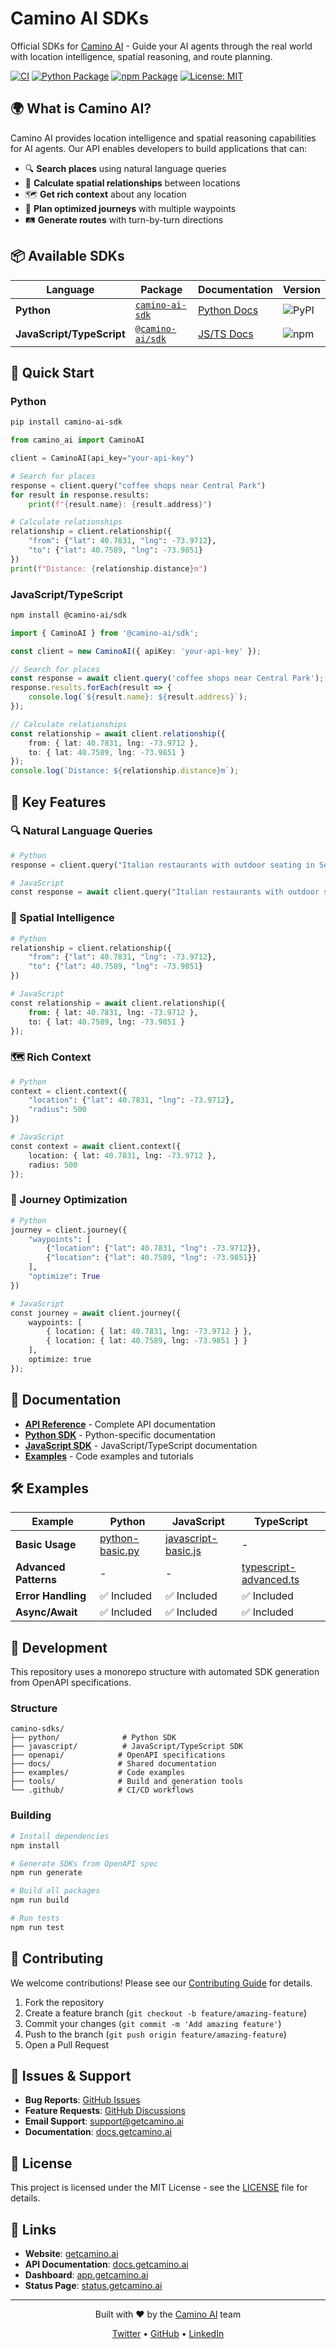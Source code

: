 # Camino AI SDKs

Official SDKs for [Camino AI](https://getcamino.ai) - Guide your AI agents through the real world with location intelligence, spatial reasoning, and route planning.

[![CI](https://github.com/camino-ai/camino-sdks/workflows/CI/badge.svg)](https://github.com/camino-ai/camino-sdks/actions)
[![Python Package](https://img.shields.io/pypi/v/camino-ai-sdk.svg)](https://pypi.org/project/camino-ai-sdk/)
[![npm Package](https://img.shields.io/npm/v/@camino-ai/sdk.svg)](https://www.npmjs.com/package/@camino-ai/sdk)
[![License: MIT](https://img.shields.io/badge/License-MIT-yellow.svg)](https://opensource.org/licenses/MIT)

## 🌍 What is Camino AI?

Camino AI provides location intelligence and spatial reasoning capabilities for AI agents. Our API enables developers to build applications that can:

- 🔍 **Search places** using natural language queries
- 📍 **Calculate spatial relationships** between locations  
- 🗺️ **Get rich context** about any location
- 🧭 **Plan optimized journeys** with multiple waypoints
- 🛤️ **Generate routes** with turn-by-turn directions

## 📦 Available SDKs

| Language | Package | Documentation | Version |
|----------|---------|---------------|---------|
| **Python** | [`camino-ai-sdk`](https://pypi.org/project/camino-ai-sdk/) | [Python Docs](python/README.md) | ![PyPI](https://img.shields.io/pypi/v/camino-ai-sdk.svg) |
| **JavaScript/TypeScript** | [`@camino-ai/sdk`](https://www.npmjs.com/package/@camino-ai/sdk) | [JS/TS Docs](javascript/README.md) | ![npm](https://img.shields.io/npm/v/@camino-ai/sdk.svg) |

## 🚀 Quick Start

### Python

```bash
pip install camino-ai-sdk
```

```python
from camino_ai import CaminoAI

client = CaminoAI(api_key="your-api-key")

# Search for places
response = client.query("coffee shops near Central Park")
for result in response.results:
    print(f"{result.name}: {result.address}")

# Calculate relationships  
relationship = client.relationship({
    "from": {"lat": 40.7831, "lng": -73.9712},
    "to": {"lat": 40.7589, "lng": -73.9851}
})
print(f"Distance: {relationship.distance}m")
```

### JavaScript/TypeScript

```bash
npm install @camino-ai/sdk
```

```typescript
import { CaminoAI } from '@camino-ai/sdk';

const client = new CaminoAI({ apiKey: 'your-api-key' });

// Search for places
const response = await client.query('coffee shops near Central Park');
response.results.forEach(result => {
    console.log(`${result.name}: ${result.address}`);
});

// Calculate relationships
const relationship = await client.relationship({
    from: { lat: 40.7831, lng: -73.9712 },
    to: { lat: 40.7589, lng: -73.9851 }
});
console.log(`Distance: ${relationship.distance}m`);
```

## 🎯 Key Features

### 🔍 Natural Language Queries
```python
# Python
response = client.query("Italian restaurants with outdoor seating in SoHo")

# JavaScript  
const response = await client.query("Italian restaurants with outdoor seating in SoHo");
```

### 📍 Spatial Intelligence
```python
# Python
relationship = client.relationship({
    "from": {"lat": 40.7831, "lng": -73.9712},
    "to": {"lat": 40.7589, "lng": -73.9851}
})

# JavaScript
const relationship = await client.relationship({
    from: { lat: 40.7831, lng: -73.9712 },
    to: { lat: 40.7589, lng: -73.9851 }
});
```

### 🗺️ Rich Context
```python
# Python
context = client.context({
    "location": {"lat": 40.7831, "lng": -73.9712},
    "radius": 500
})

# JavaScript
const context = await client.context({
    location: { lat: 40.7831, lng: -73.9712 },
    radius: 500
});
```

### 🧭 Journey Optimization
```python
# Python
journey = client.journey({
    "waypoints": [
        {"location": {"lat": 40.7831, "lng": -73.9712}},
        {"location": {"lat": 40.7589, "lng": -73.9851}}
    ],
    "optimize": True
})

# JavaScript
const journey = await client.journey({
    waypoints: [
        { location: { lat: 40.7831, lng: -73.9712 } },
        { location: { lat: 40.7589, lng: -73.9851 } }
    ],
    optimize: true
});
```

## 📖 Documentation

- **[API Reference](docs/API.md)** - Complete API documentation
- **[Python SDK](python/README.md)** - Python-specific documentation
- **[JavaScript SDK](javascript/README.md)** - JavaScript/TypeScript documentation
- **[Examples](examples/)** - Code examples and tutorials

## 🛠️ Examples

| Example | Python | JavaScript | TypeScript |
|---------|--------|------------|------------|
| **Basic Usage** | [python-basic.py](examples/python-basic.py) | [javascript-basic.js](examples/javascript-basic.js) | - |
| **Advanced Patterns** | - | - | [typescript-advanced.ts](examples/typescript-advanced.ts) |
| **Error Handling** | ✅ Included | ✅ Included | ✅ Included |
| **Async/Await** | ✅ Included | ✅ Included | ✅ Included |

## 🔧 Development

This repository uses a monorepo structure with automated SDK generation from OpenAPI specifications.

### Structure
```
camino-sdks/
├── python/              # Python SDK
├── javascript/          # JavaScript/TypeScript SDK  
├── openapi/            # OpenAPI specifications
├── docs/               # Shared documentation
├── examples/           # Code examples
├── tools/              # Build and generation tools
└── .github/            # CI/CD workflows
```

### Building

```bash
# Install dependencies
npm install

# Generate SDKs from OpenAPI spec
npm run generate

# Build all packages
npm run build

# Run tests
npm run test
```

## 🤝 Contributing

We welcome contributions! Please see our [Contributing Guide](CONTRIBUTING.md) for details.

1. Fork the repository
2. Create a feature branch (`git checkout -b feature/amazing-feature`)
3. Commit your changes (`git commit -m 'Add amazing feature'`)
4. Push to the branch (`git push origin feature/amazing-feature`)  
5. Open a Pull Request

## 🐛 Issues & Support

- **Bug Reports**: [GitHub Issues](https://github.com/camino-ai/camino-sdks/issues)
- **Feature Requests**: [GitHub Discussions](https://github.com/camino-ai/camino-sdks/discussions)
- **Email Support**: [support@getcamino.ai](mailto:support@getcamino.ai)
- **Documentation**: [docs.getcamino.ai](https://docs.getcamino.ai)

## 📄 License

This project is licensed under the MIT License - see the [LICENSE](LICENSE) file for details.

## 🔗 Links

- **Website**: [getcamino.ai](https://getcamino.ai)
- **API Documentation**: [docs.getcamino.ai](https://docs.getcamino.ai)  
- **Dashboard**: [app.getcamino.ai](https://app.getcamino.ai)
- **Status Page**: [status.getcamino.ai](https://status.getcamino.ai)

---

<div align="center">
  <p>Built with ❤️ by the <a href="https://getcamino.ai">Camino AI</a> team</p>
  <p>
    <a href="https://twitter.com/getcamino">Twitter</a> •
    <a href="https://github.com/camino-ai">GitHub</a> •
    <a href="https://linkedin.com/company/camino-ai">LinkedIn</a>
  </p>
</div>
